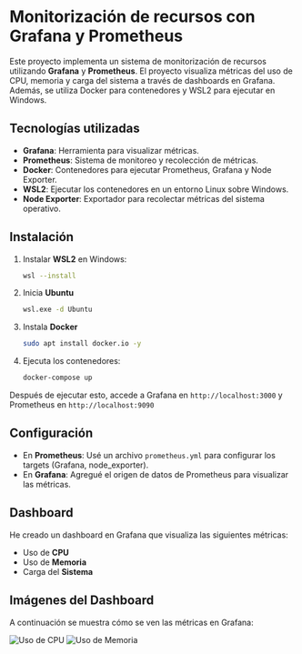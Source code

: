 # Monitorización de recursos con Grafana y Prometheus

Este proyecto implementa un sistema de monitorización de recursos utilizando **Grafana** y **Prometheus**. El proyecto visualiza métricas del uso de CPU, memoria y carga del sistema a través de dashboards en Grafana. Además, se utiliza Docker para contenedores y WSL2 para ejecutar en Windows.  


## Tecnologías utilizadas

- **Grafana**: Herramienta para visualizar métricas.
- **Prometheus**: Sistema de monitoreo y recolección de métricas.
- **Docker**: Contenedores para ejecutar Prometheus, Grafana y Node Exporter.
- **WSL2**: Ejecutar los contenedores en un entorno Linux sobre Windows.
- **Node Exporter**: Exportador para recolectar métricas del sistema operativo.


## Instalación

1. Instalar **WSL2** en Windows:

   ```bash
   wsl --install
   ```
2. Inicia **Ubuntu**
   ```bash
   wsl.exe -d Ubuntu
   ```
4. Instala **Docker**
   ```bash
   sudo apt install docker.io -y
   ```
5. Ejecuta los contenedores:
   ```bash
   docker-compose up
   ```
Después de ejecutar esto, accede a Grafana en ```http://localhost:3000``` y Prometheus en ```http://localhost:9090```  


## Configuración

- En **Prometheus**: Usé un archivo `prometheus.yml` para configurar los targets (Grafana, node_exporter).
- En **Grafana**: Agregué el origen de datos de Prometheus para visualizar las métricas.

## Dashboard

He creado un dashboard en Grafana que visualiza las siguientes métricas:

- Uso de **CPU**
- Uso de **Memoria**
- Carga del **Sistema**


## Imágenes del Dashboard

A continuación se muestra cómo se ven las métricas en Grafana:

![Uso de CPU](https://github.com/user-attachments/assets/1dd04719-0eba-4628-ae78-945c213dd91e)
![Uso de Memoria](https://github.com/user-attachments/assets/00deda92-1feb-4e45-a72b-f562e0bbd69b)
